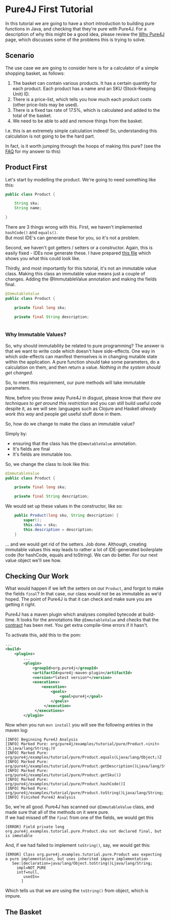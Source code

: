 Pure4J First Tutorial
=====================

In this tutorial we are going to have a short introduction to building pure functions in Java, and checking that they're
pure with Pure4J.  For a description of why this might be a good idea, please review the [Why Pure4J](impetus.md) page, which 
discusses some of the problems this is trying to solve.

Scenario
--------

The use case we are going to consider here is for a calculator of a simple shopping basket, as follows:

1. The basket can contain various products.  It has a certain quantity for each product.  Each product has a name and an SKU (Stock-Keeping Unit) ID.
2. There is a price-list, which tells you how much each product costs (other price-lists may be used).
3. There is a fixed tax rate of 17.5%, which is calculated and added to the total of the basket.
4. We need to be able to add and remove things from the basket.

I.e. this is an extremely simple calculation indeed!  So, understanding this calculation is not going to be the hard part.

In fact, is it worth jumping through the hoops of making this pure?  (see the [FAQ](FAQ.md) for my answer to this)

Product First
-------------

Let's start by modelling the product.  We're going to need something like this:

```java
public class Product {

	String sku;
	String name;

}
```

There are 3 things wrong with this.   First, we haven't implemented `hashCode()` and `equals()`.  
But most IDE's can generate these for you, so it's not a problem.

Second, we haven't got getters / setters or a constructor.  Again, this is easily fixed -  IDEs now generate these.
I have prepared [this file](tutorial1_product_long.md) which shows you what this could look like.

Thirdly, and most importantly for this tutorial, it's not an immutable value class.  Making this class an immutable value
means just a couple of changes.  Adding the @ImmutableValue annotation and making the fields final.

```java
@ImmutableValue
public class Product {

	private final long sku;

	private final String description;
	
```	  

### Why Immutable Values?

So, why should immutability be related to pure programming?  The answer is that we want to write code which doesn't have side-effects.
One way in which side-effects can manifest themselves is in changing mutable state within the application.  A pure function should
take some parameters, do a calculation on them, and then return a value.  *Nothing in the system should get changed*. 

So, to meet this requirement, our pure methods will take immutable parameters.  

Now, before you throw away Pure4J in disgust, please know that *there are techniques to get around this restriction* and you can still build useful
code despite it, as we will see:   languages such as Clojure and Haskell *already work this way* and people get useful stuff done in them.

So, how do we change to make the class an immutable value?

Simply by:
* ensuring that the class has the `@ImmutableValue` annotation.
* It's fields are final
* It's fields are immutable too.

So, we change the class to look like this:

```java
@ImmutableValue
public class Product {

	private final long sku;

	private final String description;
```

We would set up these values in the constructor, like so:

```java
	public Product(long sku, String description) {
		super();
		this.sku = sku;
		this.description = description;
	}
```

... and we would get rid of the setters.  Job done.  Although, creating immutable values this way leads to rather a lot of IDE-generated
boilerplate code (for hashCode, equals and toString).   We can do better.  For our next value object we'll see how.

Checking Our Work
-----------------

What would happen if we left the setters on our `Product`, and forgot to make the fields `final`?  In that case, our class 
would not be as immutable as we'd hoped.   The point of Pure4J is that it can check and make sure you are getting it right.

Pure4J has a maven plugin which analyses compiled bytecode at build-time.   It looks for the annotations like `@ImmutableValue`
and checks that the [contract](http://robmoffat.github.io/pure4j/concordion/org/pure4j/test/checker/spec/Index.html) has been
met.  You get extra compile-time errors if it hasn't.

To activate this, add this to the pom:

```xml
...
<build>
	<plugins>
		...
		<plugin>
			<groupId>org.pure4j</groupId>
			<artifactId>pure4j-maven-plugin</artifactId>
			<version>*latest version*</version>
			<executions>
	         	<execution>
                    <goals>
                        <goal>pure4j</goal>
                    </goals>   
		         </execution>
		     </executions>
		</plugin>
```

Now when you run `mvn install` you will see the following entries in the maven log:

```
[INFO] Beginning Pure4J Analysis
[INFO] Marked Pure: org/pure4j/examples/tutorial/pure/Product.<init>(JLjava/lang/String;)V
[INFO] Marked Pure: org/pure4j/examples/tutorial/pure/Product.equals(Ljava/lang/Object;)Z
[INFO] Marked Pure: org/pure4j/examples/tutorial/pure/Product.getDescription()Ljava/lang/String;
[INFO] Marked Pure: org/pure4j/examples/tutorial/pure/Product.getSku()J
[INFO] Marked Pure: org/pure4j/examples/tutorial/pure/Product.hashCode()I
[INFO] Marked Pure: org/pure4j/examples/tutorial/pure/Product.toString()Ljava/lang/String;
[INFO] Finished Pure4J Analysis
```

So, we're all good.  Pure4J has scanned our `@ImmutableValue` class, and made sure that all of the methods on it were pure.  
If we had missed off the `final` from one of the fields, we would get this

```
[ERROR] Field private long org.pure4j.examples.tutorial.pure.Product.sku not declared final, but is immutable
```

And, if we had failed to implement `toString()`, say, we would get this:

```
[ERROR] Class org.pure4j.examples.tutorial.pure.Product was expecting a pure implementation, but uses inherited impure implementation
   See:[declaration=java/lang/Object.toString()Ljava/lang/String;
     impl=NOT_PURE
     intf=null, 
        usedIn=
       ]
```

Which tells us that we are using the `toString()` from object, which is impure.


The Basket
----------










